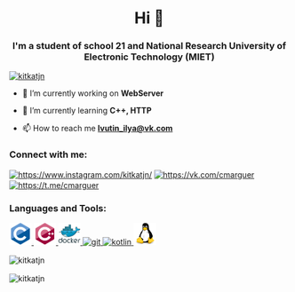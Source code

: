 <h1 align="center">Hi 👋</h1>
<h3 align="center">I'm a student of school 21 and National Research University of Electronic Technology (MIET)</h3>

<p align="left"> <a href="https://github.com/ryo-ma/github-profile-trophy"><img src="https://github-profile-trophy.vercel.app/?username=kitkatjn" alt="kitkatjn" /></a> </p>

- 🔭 I’m currently working on **WebServer**

- 🌱 I’m currently learning **C++, HTTP**

- 📫 How to reach me **lvutin_ilya@vk.com**

<h3 align="left">Connect with me:</h3>
<p align="left">
<a href="https://instagram.com/https://www.instagram.com/kitkatjn/" target="blank"><img align="center" src="https://raw.githubusercontent.com/rahuldkjain/github-profile-readme-generator/master/src/images/icons/Social/instagram.svg" alt="https://www.instagram.com/kitkatjn/" height="30" width="40" /></a>
<a href="https://vk.com/cmarguer" target="blank"><img align="center" src="https://upload.wikimedia.org/wikipedia/commons/thumb/0/00/Vk_Logo.svg/1024px-Vk_Logo.svg.png" alt="https://vk.com/cmarguer" height="30" width="40" /></a>
<a href="https://t.me/cmarguer" target="blank"><img align="center" src="https://upload.wikimedia.org/wikipedia/commons/thumb/8/83/Telegram_2019_Logo.svg/1200px-Telegram_2019_Logo.svg.png" alt="https://t.me/cmarguer" height="30" width="40" /></a>
</p>

<h3 align="left">Languages and Tools:</h3>
<p align="left"> <a href="https://www.cprogramming.com/" target="_blank"> <img src="https://raw.githubusercontent.com/devicons/devicon/master/icons/c/c-original.svg" alt="c" width="40" height="40"/> </a> <a href="https://www.w3schools.com/cpp/" target="_blank"> <img src="https://raw.githubusercontent.com/devicons/devicon/master/icons/cplusplus/cplusplus-original.svg" alt="cplusplus" width="40" height="40"/> </a> <a href="https://www.docker.com/" target="_blank"> <img src="https://raw.githubusercontent.com/devicons/devicon/master/icons/docker/docker-original-wordmark.svg" alt="docker" width="40" height="40"/> </a> <a href="https://git-scm.com/" target="_blank"> <img src="https://www.vectorlogo.zone/logos/git-scm/git-scm-icon.svg" alt="git" width="40" height="40"/> </a> <a href="https://kotlinlang.org" target="_blank"> <img src="https://www.vectorlogo.zone/logos/kotlinlang/kotlinlang-icon.svg" alt="kotlin" width="40" height="40"/> </a> <a href="https://www.linux.org/" target="_blank"> <img src="https://raw.githubusercontent.com/devicons/devicon/master/icons/linux/linux-original.svg" alt="linux" width="40" height="40"/> </a> </p>

<p><img align="center" src="https://github-readme-stats.vercel.app/api/top-langs?username=kitkatjn&show_icons=true&locale=en&layout=compact" alt="kitkatjn" /></p>

<p><img align="center" src="https://github-readme-streak-stats.herokuapp.com/?user=kitkatjn&" alt="kitkatjn" /></p>
